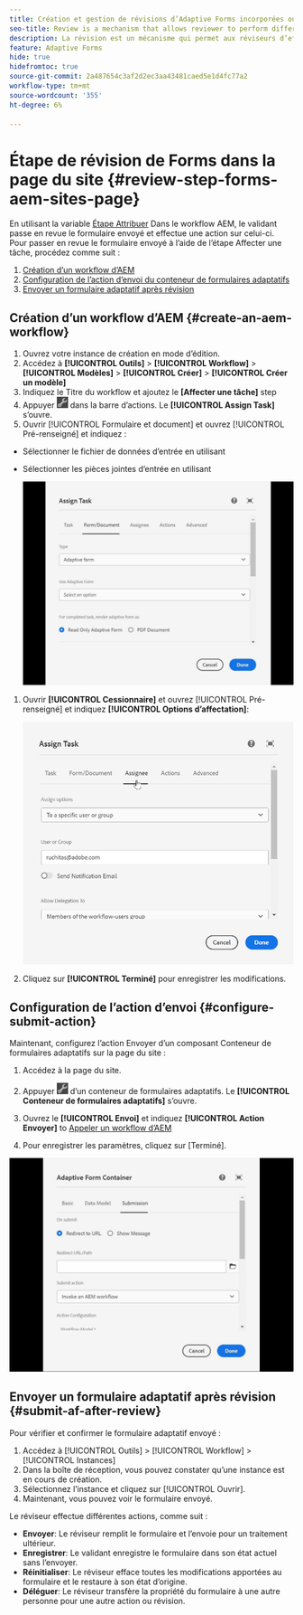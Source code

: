 ```yaml
---
title: Création et gestion de révisions d’Adaptive Forms incorporées ou créées dans la page Sites
seo-title: Review is a mechanism that allows reviewer to perform different tasks for adaptive forms using Assign Task step
description: La révision est un mécanisme qui permet aux réviseurs d’effectuer différentes tâches pour les formulaires adaptatifs à l’aide de l’étape Affecter une tâche
feature: Adaptive Forms
hide: true
hidefromtoc: true
source-git-commit: 2a487654c3af2d2ec3aa43481caed5e1d4fc77a2
workflow-type: tm+mt
source-wordcount: '355'
ht-degree: 6%

---
```



# Étape de révision de Forms dans la page du site {#review-step-forms-aem-sites-page}

En utilisant la variable [Étape Attribuer](https://experienceleague.adobe.com/docs/experience-manager-cloud-service/content/forms/create-form-centric-workflows/aem-forms-workflow-step-reference.html#assign-task-step) Dans le workflow AEM, le validant passe en revue le formulaire envoyé et effectue une action sur celui-ci. Pour passer en revue le formulaire envoyé à l’aide de l’étape Affecter une tâche, procédez comme suit :

1. [Création d’un workflow d’AEM](#create-an-aem-workflow)
1. [Configuration de l’action d’envoi du conteneur de formulaires adaptatifs](#configure-submit-action)
1. [Envoyer un formulaire adaptatif après révision](#submit-af-after-review)

## Création d’un workflow d’AEM {#create-an-aem-workflow}

1. Ouvrez votre instance de création en mode d’édition.
1. Accédez à **[!UICONTROL Outils]** >  **[!UICONTROL Workflow]** >  **[!UICONTROL Modèles]** > **[!UICONTROL Créer]** > **[!UICONTROL Créer un modèle]**
1. Indiquez le Titre du workflow et ajoutez le **[Affecter une tâche]** step
1. Appuyer ![settings_icon](assets/settings_icon.png) dans la barre d’actions. Le **[!UICONTROL Assign Task]** s’ouvre.
1. Ouvrir [!UICONTROL Formulaire et document] et ouvrez [!UICONTROL Pré-renseigné] et indiquez :

* Sélectionner le fichier de données d’entrée en utilisant
* Sélectionner les pièces jointes d’entrée en utilisant

   ![Étape de révision](/help/forms/assets/assigntask-review1.gif)

1. Ouvrir **[!UICONTROL Cessionnaire]** et ouvrez [!UICONTROL Pré-renseigné] et indiquez **[!UICONTROL Options d’affectation]**:

   ![Étape de révision](/help/forms/assets/review-assignstep.png)

1. Cliquez sur **[!UICONTROL Terminé]** pour enregistrer les modifications.

## Configuration de l’action d’envoi {#configure-submit-action}

Maintenant, configurez l’action Envoyer d’un composant Conteneur de formulaires adaptatifs sur la page du site :

1. Accédez à la page du site.
1. Appuyer ![settings_icon](assets/settings_icon.png) d’un conteneur de formulaires adaptatifs. Le **[!UICONTROL Conteneur de formulaires adaptatifs]** s’ouvre.
1. Ouvrez le **[!UICONTROL Envoi]** et indiquez **[!UICONTROL Action Envoyer]** to [Appeler un workflow d’AEM](https://experienceleague.adobe.com/docs/experience-manager-cloud-service/content/forms/adaptive-forms-authoring/authoring-adaptive-forms-foundation-components/configure-submit-actions-and-metadata-submission/configuring-submit-actions.html?lang=en#invoke-an-aem-workflow)

1. Pour enregistrer les paramètres, cliquez sur [Terminé].

![submissiontab-reviewstep](/help/forms/assets/submissiontab-reviewstep.gif)

## Envoyer un formulaire adaptatif après révision {#submit-af-after-review}

Pour vérifier et confirmer le formulaire adaptatif envoyé :

1. Accédez à [!UICONTROL Outils] >  [!UICONTROL Workflow] >  [!UICONTROL Instances]
1. Dans la boîte de réception, vous pouvez constater qu’une instance est en cours de création.
1. Sélectionnez l’instance et cliquez sur [!UICONTROL Ouvrir].
1. Maintenant, vous pouvez voir le formulaire envoyé.

Le réviseur effectue différentes actions, comme suit :

* **Envoyer**: Le réviseur remplit le formulaire et l’envoie pour un traitement ultérieur.
* **Enregistrer**: Le validant enregistre le formulaire dans son état actuel sans l’envoyer.
* **Réinitialiser**: Le réviseur efface toutes les modifications apportées au formulaire et le restaure à son état d’origine.
* **Déléguer**: Le réviseur transfère la propriété du formulaire à une autre personne pour une autre action ou révision.

